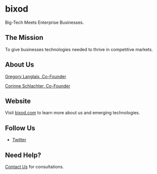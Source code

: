 # bixod

Big-Tech Meets Enterprise Businesses.

## The Mission 

To give businesses technologies needed to thrive in competitive markets.

## About Us

[Gregory Langlais, Co-Founder](http://gregl83.com)

[Corinne Schlachter, Co-Founder](https://www.linkedin.com/in/corinneschlachter)

## Website

Visit [bixod.com](https://bixod.com) to learn more about us and emerging technologies.

## Follow Us

- [Twitter](https://twitter.com/bixod_inc)

## Need Help?

[Contact Us](https://bixod.com/contact) for consultations.
